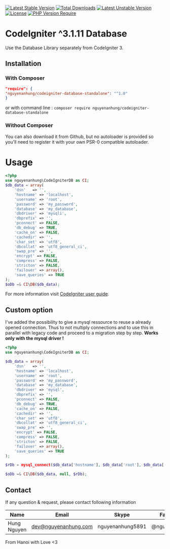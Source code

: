 [![Latest Stable Version](http://poser.pugx.org/nguyenanhung/codeigniter-database-standalone/v)](https://packagist.org/packages/nguyenanhung/codeigniter-database-standalone) [![Total Downloads](http://poser.pugx.org/nguyenanhung/codeigniter-database-standalone/downloads)](https://packagist.org/packages/nguyenanhung/codeigniter-database-standalone) [![Latest Unstable Version](http://poser.pugx.org/nguyenanhung/codeigniter-database-standalone/v/unstable)](https://packagist.org/packages/nguyenanhung/codeigniter-database-standalone) [![License](http://poser.pugx.org/nguyenanhung/codeigniter-database-standalone/license)](https://packagist.org/packages/nguyenanhung/codeigniter-database-standalone) [![PHP Version Require](http://poser.pugx.org/nguyenanhung/codeigniter-database-standalone/require/php)](https://packagist.org/packages/nguyenanhung/codeigniter-database-standalone)

# CodeIgniter ^3.1.11 Database

Use the Database Library separately from CodeIgniter 3.

## Installation

### With Composer

```json
"require": {
"nguyenanhung/codeigniter-database-standalone": "^1.0"
}
```

or with command line : `composer require nguyenanhung/codeigniter-database-standalone`

### Without Composer

You can also download it from Github, but no autoloader is provided so you'll need to register it with your own PSR-0 compatible autoloader.

# Usage

```php
<?php
use nguyenanhung\CodeIgniterDB as CI;
$db_data = array(
	'dsn'	=> '',
	'hostname' => 'localhost',
	'username' => 'root',
	'password' => 'my_password',
	'database' => 'my_database',
	'dbdriver' => 'mysqli',
	'dbprefix' => '',
	'pconnect' => FALSE,
	'db_debug' => TRUE,
	'cache_on' => FALSE,
	'cachedir' => '',
	'char_set' => 'utf8',
	'dbcollat' => 'utf8_general_ci',
	'swap_pre' => '',
	'encrypt' => FALSE,
	'compress' => FALSE,
	'stricton' => FALSE,
	'failover' => array(),
	'save_queries' => TRUE
);
$oDb =& CI\DB($db_data);
```

For more information visit <a href="http://www.codeigniter.com/userguide3/database/index.html">CodeIgniter user guide</a>.

## Custom option

I've added the possibility to give a mysql ressource to reuse a already opened connection. Thus to not multiply connections and to use this in parallel with legacy code and proceed to a migration step by step.
**Works only with the mysql driver !**

```php
<?php
use nguyenanhung\CodeIgniterDB as CI;

$db_data = array(
	'dsn'	=> '',
	'hostname' => 'localhost',
	'username' => 'root',
	'password' => 'my_password',
	'database' => 'my_database',
	'dbdriver' => 'mysql',
	'dbprefix' => '',
	'pconnect' => FALSE,
	'db_debug' => TRUE,
	'cache_on' => FALSE,
	'cachedir' => '',
	'char_set' => 'utf8',
	'dbcollat' => 'utf8_general_ci',
	'swap_pre' => '',
	'encrypt' => FALSE,
	'compress' => FALSE,
	'stricton' => FALSE,
	'failover' => array(),
	'save_queries' => TRUE
);

$rDb = mysql_connect($db_data['hostname'], $db_data['root'], $db_data['password']);

$oDb =& CI\DB($db_data, null, $rDb);
```

## Contact

If any question & request, please contact following information

| Name        | Email                | Skype            | Facebook      |
| ----------- | -------------------- | ---------------- | ------------- |
| Hung Nguyen | dev@nguyenanhung.com | nguyenanhung5891 | @nguyenanhung |

From Hanoi with Love <3